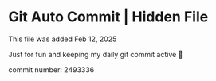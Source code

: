 # Git Auto Commit | Hidden File

This file was added Feb 12, 2025

Just for fun and keeping my daily git commit active 🤪

commit number: 2493336
